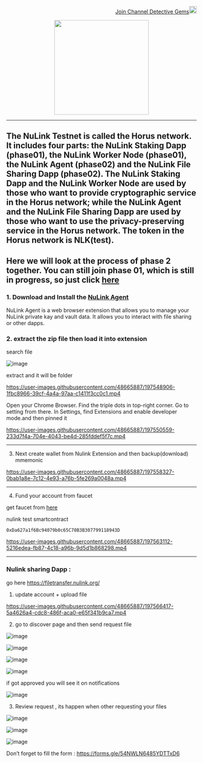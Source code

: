 <p align="right">
<html>
   <body>
      <a href="https://t.me/detective_gems/">
         Join Channel Detective Gems<img alt="Detective Gems" src="https://user-images.githubusercontent.com/48665887/191190210-b1c14331-4bd5-45ae-a271-e4f967ad7e45.png"
         width="20" height="20">
      </a>
   </body>
</html>
</p>
          
<p align="center">
 <img src="https://user-images.githubusercontent.com/107190154/190568136-14f5a7d8-5b15-46fb-8132-4d38a0779171.gif" width="250">
<p>

---
The NuLink Testnet is called the Horus network. It includes four parts: the NuLink Staking Dapp (phase01), the NuLink Worker Node (phase01), the NuLink Agent (phase02) and the NuLink File Sharing Dapp (phase02). The NuLink Staking Dapp and the NuLink Worker Node are used by those who want to provide cryptographic service in the Horus network; while the NuLink Agent and the NuLink File Sharing Dapp are used by those who want to use the privacy-preserving service in the Horus network. The token in the Horus network is NLK(test).
---

Here we will look at the process of phase 2 together. You can still join phase 01, which is still in progress, so just click [here](https://github.com/lukmanc405/testnet/tree/main/nulink#4-set-docker-config)
---

  
### 1. Download and Install the [NuLink Agent](https://github.com/lukmanc405/testnet/releases/download/nulink-agent/nulink-agent-1.0.zip)
  
NuLink Agent is a web browser extension that allows you to manage your NuLink private kay and vault data. It allows you to interact with file sharing or other dapps.

### 2. extract the zip file then load it into extension
search file
  
![image](https://user-images.githubusercontent.com/48665887/197546481-d04c7017-701f-4ecf-b053-23891d18b780.png)

extract and it will be folder
  
https://user-images.githubusercontent.com/48665887/197548906-1fbc8966-39cf-4a4a-97aa-c1411f3cc0c1.mp4  



Open your Chrome Browser. Find the triple dots in top-right corner. Go to setting from there. In Settings, find Extensions and enable developer mode.and then pinned it
  
https://user-images.githubusercontent.com/48665887/197550559-233d7f4a-704e-4043-be4d-285fddef5f7c.mp4

  ---

  
  
3. Next create wallet from Nulink Extension and then backup(download) mmemonic

https://user-images.githubusercontent.com/48665887/197558327-0bab1a8e-7c12-4e93-a76b-5fe269a0048a.mp4
  
  ---

4. Fund your account from faucet


get faucet from [here](https://test-staking.nulink.org/faucet)

nulink test smartcontract

```
0xDa627a1f6Bc94079b0c65C70B3B307799118943D
```

https://user-images.githubusercontent.com/48665887/197563112-5216edea-fb87-4c18-a96b-9d5d1b868298.mp4
  

  ---

### Nulink sharing Dapp :

go here https://filetransfer.nulink.org/
  
1. update account + upload file

https://user-images.githubusercontent.com/48665887/197566417-5a4626a4-cdc8-486f-aca0-e65f341b9ca7.mp4

2. go to discover page and then send request file
  
![image](https://user-images.githubusercontent.com/48665887/197567232-8dc05b7b-4e06-4f69-a1db-b7d6e4d7d451.png)


  
![image](https://user-images.githubusercontent.com/48665887/197567333-bdff0fd8-7827-4767-a756-3f65faec4ddb.png)

  
![image](https://user-images.githubusercontent.com/48665887/197567682-5a742dd6-4a99-43ac-a13f-72f792a4a913.png)

  
![image](https://user-images.githubusercontent.com/48665887/197567754-16090e53-05ca-49e8-9cb8-f4888e3209aa.png)

  
if got approved you will see it on notifications
  
![image](https://user-images.githubusercontent.com/48665887/197568651-2c25be80-0011-42db-b50a-fc4d8605ba44.png)
  

3. Review request , its happen when other requesting your files
  
![image](https://user-images.githubusercontent.com/48665887/197569604-bccd5fb3-2350-44d8-981a-3842d53ecb6f.png)


![image](https://user-images.githubusercontent.com/48665887/197569715-9af04e0b-2fad-47a8-8e64-67bafed1cba2.png)

  
![image](https://user-images.githubusercontent.com/48665887/197570005-3d52ea0e-a567-4895-9bbb-1303f1a16653.png)

  
Don’t forget to fill the form : https://forms.gle/54NWLN6485YDTTxD6





